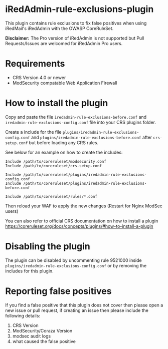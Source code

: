 # iRedAdmin-rule-exclusions-plugin
This plugin contains rule exclusions to fix false positives when using iRedMail's iRedAdmin with the OWASP CoreRuleSet.

**Disclaimer:** The Pro version of iRedAdmin is not supported but Pull Requests/Issues are welcomed for iRedAdmin Pro users.

# Requirements
- CRS Version 4.0 or newer
- ModSecurity compatable Web Application Firewall

# How to install the plugin
Copy and paste the file ``iredadmin-rule-exclusions-before.conf`` and ``iredadmin-rule-exclusions-config.conf`` file into your CRS plugins folder.

Create a include for the file ``plugins/iredadmin-rule-exclusions-config.conf`` and ``plugins/iredadmin-rule-exclusions-before.conf`` after ``crs-setup.conf`` but before loading any CRS rules.

See below for an example on how to create the includes:
```
Include /path/to/coreruleset/modsecurity.conf
Include /path/to/coreruleset/crs-setup.conf

Include /path/to/coreruleset/plugins/iredadmin-rule-exclusions-config.conf
Include /path/to/coreruleset/plugins/iredadmin-rule-exclusions-before.conf

Include /path/to/coreruleset/rules/*.conf
```

Then reload your WAF to apply the new changes (Restart for Nginx ModSec users)

You can also refer to official CRS documentation on how to install a plugin https://coreruleset.org/docs/concepts/plugins/#how-to-install-a-plugin

# Disabling the plugin
The plugin can be disabled by uncommenting rule 9521000 inside ``plugins/iredadmin-rule-exclusions-config.conf`` or by removing the includes for this plugin.

# Reporting false positives
If you find a false positive that this plugin does not cover then please open a new issue or pull request, if creating an issue then please include the following details:

1. CRS Version
2. ModSecurity/Coraza Version
3. modsec audit logs
4. what caused the false positive
